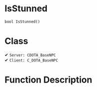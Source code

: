 # IsStunned
```
bool IsStunned()
```
# Class
✔ `Server: CDOTA_BaseNPC`  
✔ `Client: C_DOTA_BaseNPC`  

# Function Description


